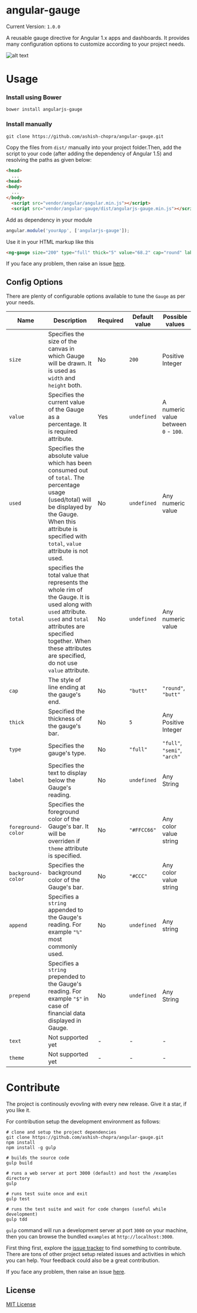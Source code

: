 # angular-gauge

Current Version: `1.0.0`

A reusable gauge directive for Angular 1.x apps and dashboards. It provides many configuration options to customize according to your project needs.

![alt text](https://raw.githubusercontent.com/ashish-chopra/angular-gauge/master/examples/examples.png)

# Usage

### Install using Bower

```
bower install angularjs-gauge 
```

### Install manually

```
git clone https://github.com/ashish-chopra/angular-gauge.git
```

Copy the files from `dist/` manually into your project folder.Then, add the script to your code (after adding the dependency of Angular 1.5) and resolving the paths as given below:

```html
<head>
  ...
<head>
<body>
  ...
</body>
  <script src="vendor/angular/angular.min.js"></script>
  <script src="vendor/angular-gauge/dist/angularjs-gauge.min.js"></script>
```

Add as dependency in your module

```js
angular.module('yourApp', ['angularjs-gauge']);
```
Use it in your HTML markup like this

```html
<ng-gauge size="200" type="full" thick="5" value="68.2" cap="round" label="Speed"  foreground-color="#ffcc66" background-color="rgba(255,255,255, 0.4)" append="mph"></ng-gauge>
```

If you face any problem, then raise an issue [here](https://github.com/ashish-chopra/angular-gauge/issues).

## Config Options

There are plenty of configurable options available to tune the `Gauge` as per your needs.

| Name      | Description  | Required  | Default value  | Possible values |
| ---       | ---          | ---       | ---               | ---            |
| `size`    | Specifies the size of the canvas in which Gauge will be drawn. It is used as `width` and `height` both. | No       | `200` | Positive Integer           |
| `value`          | Specifies the current value of the Gauge as a percentage. It is required attribute.       | Yes       | `undefined`  | A numeric value between `0` - `100`.           |
| `used`  | Specifies the absolute value which has been consumed out of `total`. The percentage usage (used/total) will be displayed by the Gauge. When this attribute is specified with `total`, `value` attribute is not used.  | No     | `undefined`  | Any numeric value  |
| `total` | specifies the total value that represents the whole rim of the Gauge. It is used along with `used` attribute.  `used` and `total` attributes are specified together. When these attributes are specified, do not use `value` attribute. | No       | `undefined`  | Any numeric value  |
| `cap`       | The style of line ending at the gauge's end.    | No        | `"butt"`    | `"round"`, `"butt"`           |
| `thick`        | Specified the thickness of the gauge's bar.            | No        | `5`        | Any Positive Integer |
| `type`      | Specifies the gauge's type.                     | No        | `"full"`     |  `"full"`, `"semi"`, `"arch"`  |
| `label`       | Specifies the text to display below the Gauge's reading.  | No  | `undefined`                | Any String           |
| `foreground-color`         | Specifies the foreground color of the Gauge's bar. It will be overriden if `theme` attribute is specified.                    | No       | `"#FFCC66"`             |   Any color value string       |
| `background-color`    | Specifies the background color of the Gauge's bar.| No        |    `"#CCC"`           |    Any color value string        |
| `append`   | Specifies a `string` appended to the Gauge's reading. For example `"%"` most commonly used. | No        | `undefined`        | Any string           |
| `prepend`      | Specifies a `string` prepended to the Gauge's reading. For example `"$"` in case of financial data displayed in Gauge.                                        | No        | `undefined`            | Any String           |
| `text`  |              Not supported yet                              | -        | -   | -  |
| `theme` |        Not supported yet                             | -        | -   | -  | 



# Contribute

The project is continously evovling with every new release. Give it a star, if you like it.
 
For contribution setup the development environment as follows:

```
# clone and setup the project dependencies
git clone https://github.com/ashish-chopra/angular-gauge.git
npm install
npm install -g gulp

# builds the source code
gulp build

# runs a web server at port 3000 (default) and host the /examples directory
gulp

# runs test suite once and exit
gulp test

# runs the test suite and wait for code changes (useful while development)
gulp tdd

```
`gulp` command will run a development server at port `3000` on your machine, then you can browse the bundled `examples` at `http://localhost:3000`.


First thing first, explore the [issue tracker](https://github.com/ashish-chopra/angular-gauge/issues) to find something to contribute. There are tons of other project setup related issues and activities in which you can help. Your feedback could also be a great contribution.

If you face any problem, then raise an issue [here](https://github.com/ashish-chopra/angular-gauge/issues).

License
---------
[MIT License](https://github.com/ashish-chopra/angular-gauge/blob/master/LICENSE)

